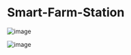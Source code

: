 # Smart-Farm-Station

![image](https://github.com/dbtjr1103/Smart-Farm-Station/assets/115054808/56431b6c-4353-4976-a8ac-751a3e7a7263)

![image](https://github.com/dbtjr1103/Smart-Farm-Web-Controller/assets/115054808/48c0975e-cfea-4f37-a1c8-d1f3999d27e2)
